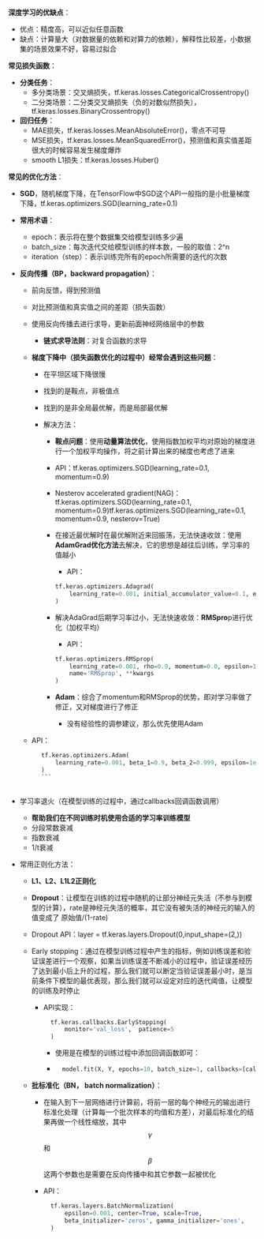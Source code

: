 **深度学习的优缺点**：

- 优点：精度高，可以近似任意函数
- 缺点：计算量大（对数据量的依赖和对算力的依赖），解释性比较差，小数据集的场景效果不好，容易过拟合



**常见损失函数**：

- **分类任务**：
  - 多分类场景：交叉熵损失，tf.keras.losses.CategoricalCrossentropy()
  - 二分类场景：二分类交叉熵损失（负的对数似然损失），tf.keras.losses.BinaryCrossentropy()
- **回归任务**：
  - MAE损失，tf.keras.losses.MeanAbsoluteError()，零点不可导
  - MSE损失，tf.keras.losses.MeanSquaredError()，预测值和真实值差距很大的时候容易发生梯度爆炸
  - smooth L1损失：tf.keras.losses.Huber()

**常见的优化方法**：

- **SGD**，随机梯度下降，在TensorFlow中SGD这个API一般指的是小批量梯度下降，tf.keras.optimizers.SGD(learning_rate=0.1)

- **常用术语**：

  - epoch：表示将在整个数据集交给模型训练多少遍
  - batch_size：每次迭代交给模型训练的样本数，一般的取值：2^n
  - iteration（step）：表示训练完所有的epoch所需要的迭代的次数

- **反向传播（BP，backward propagation）**：

  - 前向反馈，得到预测值

  - 对比预测值和真实值之间的差距（损失函数）

  - 使用反向传播去进行求导，更新前面神经网络层中的参数

    - **链式求导法则**：对复合函数的求导

  - **梯度下降中（损失函数优化的过程中）经常会遇到这些问题**：

    - 在平坦区域下降很慢

    - 找到的是鞍点，非极值点

    - 找到的是非全局最优解，而是局部最优解

    - 解决方法：

      - **鞍点问题**：使用**动量算法优化**，使用指数加权平均对原始的梯度进行一个加权平均操作，将之前计算出来的梯度也考虑了进来

      - API：tf.keras.optimizers.SGD(learning_rate=0.1, momentum=0.9)

      - Nesterov accelerated gradient(NAG)：tf.keras.optimizers.SGD(learning_rate=0.1, momentum=0.9)tf.keras.optimizers.SGD(learning_rate=0.1, momentum=0.9, nesterov=True)

      - 在接近最优解时在最优解附近来回振荡，无法快速收敛：使用**AdamGrad优化方法**去解决，它的思想是越往后训练，学习率的值越小

        - API：

        ```python
        tf.keras.optimizers.Adagrad(
            learning_rate=0.001, initial_accumulator_value=0.1, epsilon=1e-07
        )
        ```

      - 解决AdaGrad后期学习率过小，无法快速收敛：**RMSpro**p进行优化（加权平均）

        - API：

        ```python
        tf.keras.optimizers.RMSprop(
            learning_rate=0.001, rho=0.9, momentum=0.0, epsilon=1e-07, centered=False,
            name='RMSprop', **kwargs
        )
        ```

      - **Adam**：综合了momentum和RMSprop的优势，即对学习率做了修正，又对梯度进行了修正

        - 没有经验性的调参建议，那么优先使用Adam
  - API：
      
  ```python
        tf.keras.optimizers.Adam(
            learning_rate=0.001, beta_1=0.9, beta_2=0.999, epsilon=1e-07
        )
        ```
    
- 学习率退火（在模型训练的过程中，通过callbacks回调函数调用）
    - **帮助我们在不同训练时机使用合适的学习率训练模型**
    - 分段常数衰减
    - 指数衰减
    - 1/t衰减
  
- 常用正则化方法：
  
  - **L1、L2、L1L2正则化**
  
  - **Dropout**：让模型在训练的过程中随机的让部分神经元失活（不参与到模型的计算），rate是神经元失活的概率，其它没有被失活的神经元的输入的值变成了   原始值/(1-rate)
  
  - Dropout API：layer = tf.keras.layers.Dropout(0,input_shape=(2,))
  
  - Early stopping：通过在模型训练过程中产生的指标，例如训练误差和验证误差进行一个观察，如果当训练误差不断减小的过程中，验证误差经历了达到最小后上升的过程，那么我们就可以断定当验证误差最小时，是当前条件下模型的最优表现，那么我们就可以设定对应的迭代阈值，让模型的训练及时停止
  
    - API实现：
  
      ```python
        tf.keras.callbacks.EarlyStopping(
            monitor='val_loss',  patience=5
        )
        ```
  
      - 使用是在模型的训练过程中添加回调函数即可：
  
      - ```python
          model.fit(X, Y, epochs=10, batch_size=1, callbacks=[callback], verbose=1)
          ```
  
  - **批标准化（BN， batch normalization）**：
  
    - 在输入到下一层网络进行计算前，将前一层的每个神经元的输出进行标准化处理（计算每一个批次样本的均值和方差），对最后标准化的结果再做一个线性缩放，其中 $$\gamma$$ 和 $$\beta$$ 这两个参数也是需要在反向传播中和其它参数一起被优化
  
    - API：
  
      ```python
        tf.keras.layers.BatchNormalization(
            epsilon=0.001, center=True, scale=True,
            beta_initializer='zeros', gamma_initializer='ones',
        )
        ```

